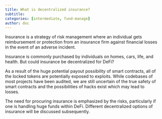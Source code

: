 ```yaml
---
title: What is decentralized insurance?
subtitle: 
categories: [intermediate, fund-manage]
author: doc
---
```


Insurance is a strategy of risk management where an individual gets reimbursement or protection from an insurance firm against financial losses in the event of an adverse incident. 

Insurance is commonly purchased by individuals on homes, cars, life, and health. But could insurance be decentralized for DeFi?

As a result of the huge potential payout possibility of smart contracts, all of the locked tokens are potentially exposed to exploits. While codebases of most projects have been audited, we are still uncertain of the true safety of smart contracts and the possibilities of hacks exist which may lead to losses. 

The need for procuring insurance is emphasized by the risks, particularly if one is handling huge funds within DeFi. Different decentralized options of insurance will be discussed subsequently.
